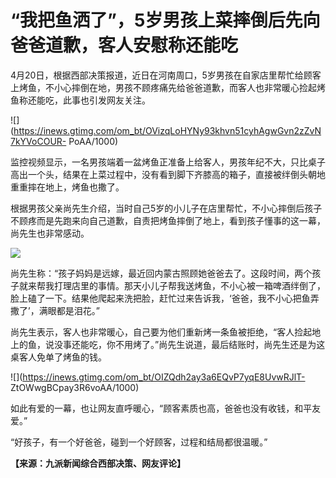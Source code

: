 # “我把鱼洒了”，5岁男孩上菜摔倒后先向爸爸道歉，客人安慰称还能吃

4月20日，根据西部决策报道，近日在河南周口，5岁男孩在自家店里帮忙给顾客上烤鱼，不小心摔倒在地，男孩不顾疼痛先给爸爸道歉，而客人也非常暖心捡起烤鱼称还能吃，此事也引发网友关注。

![](https://inews.gtimg.com/om_bt/OVizqLoHYNy93khvn51cyhAgwGvn2zZvN7kYVoCOUR-
PoAA/1000)

监控视频显示，一名男孩端着一盆烤鱼正准备上给客人，男孩年纪不大，只比桌子高出一个头，结果在上菜过程中，没有看到脚下齐膝高的箱子，直接被绊倒头朝地重重摔在地上，烤鱼也撒了。

根据男孩父亲尚先生介绍，当时自己5岁的小儿子在店里帮忙，不小心摔倒后孩子不顾疼而是先跑来向自己道歉，自责把烤鱼摔倒了地上，看到孩子懂事的这一幕，尚先生也非常感动。

![](https://inews.gtimg.com/om_bt/OwqOxRZczml8jYm89FruOgxkAOIu6FkMKbltx38rnAFhQAA/1000)

尚先生称：“孩子妈妈是远嫁，最近回内蒙古照顾她爸爸去了。这段时间，两个孩子就来帮我打理店里的事情。那天小儿子帮我送烤鱼，不小心被一箱啤酒绊倒了，脸上磕了一下。结果他爬起来洗把脸，赶忙过来告诉我，‘爸爸，我不小心把鱼弄撒了’，满眼都是泪花。”

尚先生表示，客人也非常暖心，自己要为他们重新烤一条鱼被拒绝，“客人捡起地上的鱼，说没事还能吃，你不用烤了。”尚先生说道，最后结账时，尚先生还是为这桌客人免单了烤鱼的钱。

![](https://inews.gtimg.com/om_bt/OIZQdh2ay3a6EQvP7yqE8UvwRJlT-
ZtOWwgBCpay3R6voAA/1000)

如此有爱的一幕，也让网友直呼暖心，“顾客素质也高，爸爸也没有收钱，和平友爱。”

“好孩子，有一个好爸爸，碰到一个好顾客，过程和结局都很温暖。”

**【来源：九派新闻综合西部决策、网友评论】**

